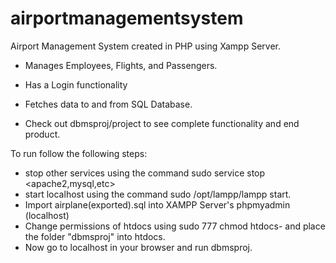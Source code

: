 # airportmanagementsystem
Airport Management System created in PHP using Xampp Server. 

- Manages Employees, Flights, and Passengers. 
- Has a Login functionality
- Fetches data to and from SQL Database. 

- Check out dbmsproj/project to see complete functionality and end product. 

To run follow the following steps: 
- stop other services using the command sudo service stop <apache2,mysql,etc>
- start localhost using the command sudo /opt/lampp/lampp start. 
- Import airplane(exported).sql into XAMPP Server's phpmyadmin (localhost)
- Change permissions of htdocs using sudo 777 chmod htdocs- and place the folder "dbmsproj" into htdocs. 
- Now go to localhost in your browser and run dbmsproj.


